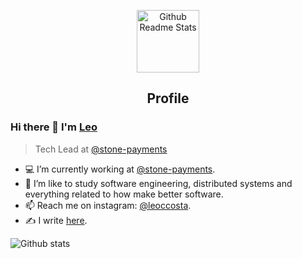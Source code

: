 <p align="center">
 <img width="100px" src="https://res.cloudinary.com/anuraghazra/image/upload/v1594908242/logo_ccswme.svg" align="center" alt="Github Readme Stats" />
 <h2 align="center">Profile</h2>
</p>

### Hi there 👋 I'm [Leo](http://www.growiz.com.br)
> Tech Lead at [@stone-payments](https://github.com/stone-payments)

- 💻 I’m currently working at [@stone-payments](https://github.com/stone-payments).
- 🌱 I’m like to study software engineering, distributed systems and everything related to how make better software.
- 📫 Reach me on instagram: [@leoccosta](https://instagram.com/leoccosta).
- ✍️ I write [here](http://www.growiz.com.br).

![Github stats](https://github-readme-stats.vercel.app/api?username=leocosta&count_private=true&show_icons=true)

<!--
**leocosta/leocosta** is a ✨ _special_ ✨ repository because its `README.md` (this file) appears on your GitHub profile.

Here are some ideas to get you started:

- 🔭 I’m currently working on ...
- 🌱 I’m currently learning ...
- 👯 I’m looking to collaborate on ...
- 🤔 I’m looking for help with ...
- 💬 Ask me about ...
- 📫 How to reach me: ...
- 😄 Pronouns: ...
- ⚡ Fun fact: ...
-->
